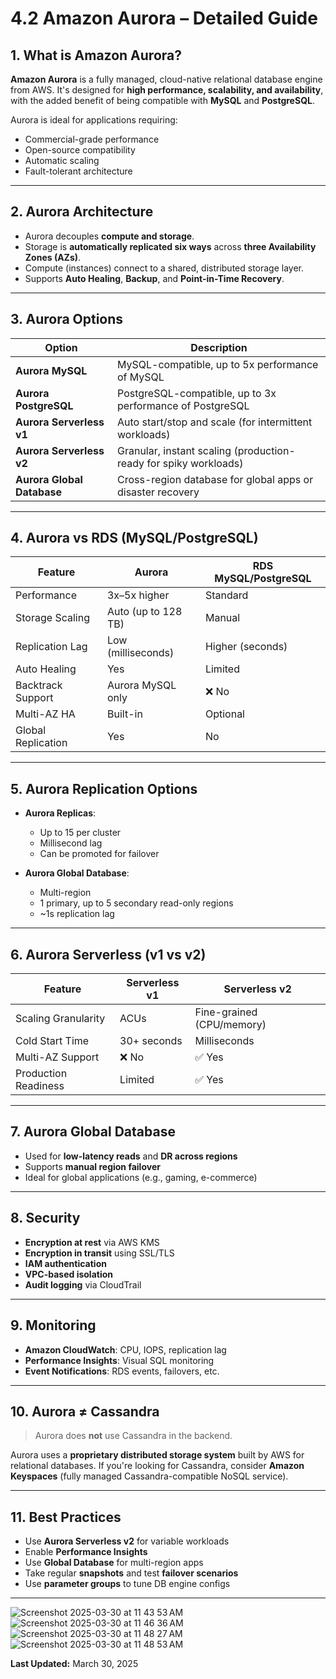 
# 4.2 Amazon Aurora – Detailed Guide

## 1. What is Amazon Aurora?

**Amazon Aurora** is a fully managed, cloud-native relational database engine from AWS. It's designed for **high performance, scalability, and availability**, with the added benefit of being compatible with **MySQL** and **PostgreSQL**.

Aurora is ideal for applications requiring:
- Commercial-grade performance
- Open-source compatibility
- Automatic scaling
- Fault-tolerant architecture

---

## 2. Aurora Architecture

- Aurora decouples **compute and storage**.
- Storage is **automatically replicated six ways** across **three Availability Zones (AZs)**.
- Compute (instances) connect to a shared, distributed storage layer.
- Supports **Auto Healing**, **Backup**, and **Point-in-Time Recovery**.

---

## 3. Aurora Options

| Option                   | Description                                                                      |
|--------------------------|----------------------------------------------------------------------------------|
| **Aurora MySQL**         | MySQL-compatible, up to 5x performance of MySQL                                  |
| **Aurora PostgreSQL**    | PostgreSQL-compatible, up to 3x performance of PostgreSQL                        |
| **Aurora Serverless v1** | Auto start/stop and scale (for intermittent workloads)                           |
| **Aurora Serverless v2** | Granular, instant scaling (production-ready for spiky workloads)                 |
| **Aurora Global Database** | Cross-region database for global apps or disaster recovery                     |

---

## 4. Aurora vs RDS (MySQL/PostgreSQL)

| Feature                    | Aurora                         | RDS MySQL/PostgreSQL          |
|----------------------------|--------------------------------|-------------------------------|
| Performance                | 3x–5x higher                    | Standard                      |
| Storage Scaling            | Auto (up to 128 TB)            | Manual                        |
| Replication Lag            | Low (milliseconds)             | Higher (seconds)              |
| Auto Healing               | Yes                            | Limited                       |
| Backtrack Support          | Aurora MySQL only              | ❌ No                         |
| Multi-AZ HA                | Built-in                       | Optional                      |
| Global Replication         | Yes                            | No                            |

---

## 5. Aurora Replication Options

- **Aurora Replicas**:
  - Up to 15 per cluster
  - Millisecond lag
  - Can be promoted for failover

- **Aurora Global Database**:
  - Multi-region
  - 1 primary, up to 5 secondary read-only regions
  - ~1s replication lag

---

## 6. Aurora Serverless (v1 vs v2)

| Feature                 | Serverless v1                 | Serverless v2                       |
|-------------------------|-------------------------------|-------------------------------------|
| Scaling Granularity     | ACUs                          | Fine-grained (CPU/memory)           |
| Cold Start Time         | 30+ seconds                   | Milliseconds                        |
| Multi-AZ Support        | ❌ No                         | ✅ Yes                              |
| Production Readiness    | Limited                       | ✅ Yes                              |

---

## 7. Aurora Global Database

- Used for **low-latency reads** and **DR across regions**
- Supports **manual region failover**
- Ideal for global applications (e.g., gaming, e-commerce)

---

## 8. Security

- **Encryption at rest** via AWS KMS
- **Encryption in transit** using SSL/TLS
- **IAM authentication**
- **VPC-based isolation**
- **Audit logging** via CloudTrail

---

## 9. Monitoring

- **Amazon CloudWatch**: CPU, IOPS, replication lag
- **Performance Insights**: Visual SQL monitoring
- **Event Notifications**: RDS events, failovers, etc.

---

## 10. Aurora ≠ Cassandra

> Aurora does **not** use Cassandra in the backend.

Aurora uses a **proprietary distributed storage system** built by AWS for relational databases. If you're looking for Cassandra, consider **Amazon Keyspaces** (fully managed Cassandra-compatible NoSQL service).

---

## 11. Best Practices

- Use **Aurora Serverless v2** for variable workloads
- Enable **Performance Insights**
- Use **Global Database** for multi-region apps
- Take regular **snapshots** and test **failover scenarios**
- Use **parameter groups** to tune DB engine configs

---

![Screenshot 2025-03-30 at 11 43 53 AM](https://github.com/user-attachments/assets/44295145-add0-43f7-a382-6d0849bd769d)
![Screenshot 2025-03-30 at 11 46 36 AM](https://github.com/user-attachments/assets/74d71961-6ee8-4a4f-8b11-157d15ea393f)
![Screenshot 2025-03-30 at 11 48 27 AM](https://github.com/user-attachments/assets/a4b93270-a9cf-4caf-a46b-ae0f0074f900)
![Screenshot 2025-03-30 at 11 48 53 AM](https://github.com/user-attachments/assets/15f85a5d-c187-4a2a-abc3-09f2d88d4c2f)



**Last Updated:** March 30, 2025
